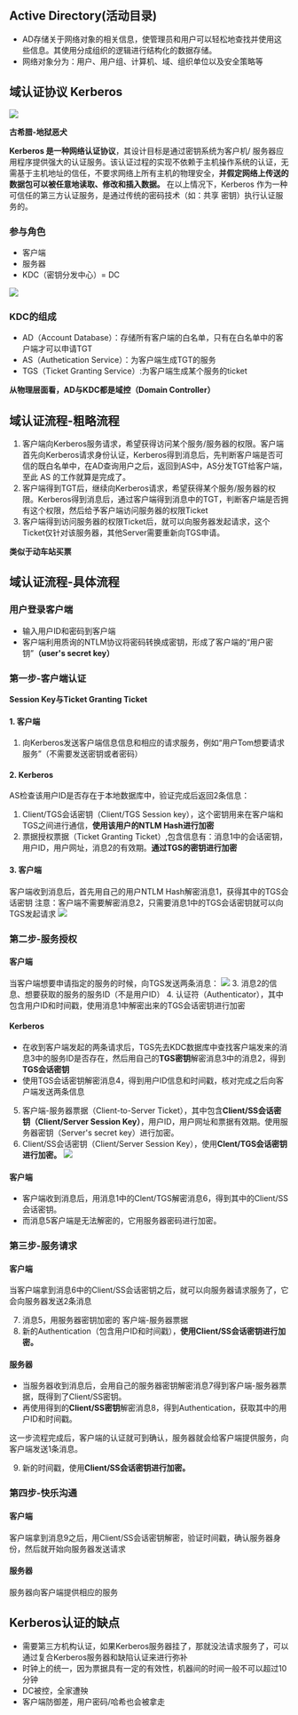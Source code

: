 ## Active Directory(活动目录)

* AD存储关于网络对象的相关信息，使管理员和用户可以轻松地查找并使用这些信息。其使用分成组织的逻辑进行结构化的数据存储。
* 网络对象分为：用户、用户组、计算机、域、组织单位以及安全策略等

## 域认证协议 Kerberos

![](https://raw.githubusercontent.com/is0late/is0late.github.io/master/_posts/2020/media/2020-05-10-01.png)

**古希腊-地狱恶犬**



**Kerberos 是一种网络认证协议**，其设计目标是通过密钥系统为客户机/ 服务器应用程序提供强大的认证服务。该认证过程的实现不依赖于主机操作系统的认证，无需基于主机地址的信任，不要求网络上所有主机的物理安全，**并假定网络上传送的数据包可以被任意地读取、修改和插入数据。** 在以上情况下，Kerberos 作为一种可信任的第三方认证服务，是通过传统的密码技术（如：共享 密钥）执行认证服务的。

### 参与角色

* 客户端
* 服务器
* KDC（密钥分发中心）= DC

![](https://raw.githubusercontent.com/is0late/is0late.github.io/master/_posts/2020/media/2020-05-10-02.png)

### KDC的组成

* AD（Account Database）：存储所有客户端的白名单，只有在白名单中的客户端才可以申请TGT
* AS（Authetication Service）：为客户端生成TGT的服务
* TGS（Ticket Granting Service）:为客户端生成某个服务的ticket

**从物理层面看，AD与KDC都是域控（Domain Controller）**



## 域认证流程-粗略流程

1. 客户端向Kerberos服务请求，希望获得访问某个服务/服务器的权限。客户端首先向Kerberos请求身份认证，Kerberos得到消息后，先判断客户端是否可信的既白名单中，在AD查询用户之后，返回到AS中，AS分发TGT给客户端，至此 AS 的工作就算是完成了。
2. 客户端得到TGT后，继续向Kerberos请求，希望获得某个服务/服务器的权限。Kerberos得到消息后，通过客户端得到消息中的TGT，判断客户端是否拥有这个权限，然后给予客户端访问服务器的权限Ticket
3. 客户端得到访问服务器的权限Ticket后，就可以向服务器发起请求，这个Ticket仅针对该服务器，其他Server需要重新向TGS申请。

**类似于动车站买票**


## 域认证流程-具体流程

### 用户登录客户端
* 输入用户ID和密码到客户端
* 客户端利用质询的NTLM协议将密码转换成密钥，形成了客户端的“用户密钥”**（user's secret key）**

### 第一步-客户端认证

**Session Key与Ticket Granting Ticket**

#### 1. 客户端
 1. 向Kerberos发送客户端信息信息和相应的请求服务，例如“用户Tom想要请求服务”（不需要发送密钥或者密码）

#### 2. Kerberos
AS检查该用户ID是否存在于本地数据库中，验证完成后返回2条信息：
1. Client/TGS会话密钥（Client/TGS Session key），这个密钥用来在客户端和TGS之间进行通信，**使用该用户的NTLM Hash进行加密**
2. 票据授权票据（Ticket Granting Ticket）,包含信息有：消息1中的会话密钥，用户ID，用户网址，消息2的有效期。**通过TGS的密钥进行加密**

#### 3. 客户端
客户端收到消息后，首先用自己的用户NTLM Hash解密消息1，获得其中的TGS会话密钥
注意：客户端不需要解密消息2，只需要消息1中的TGS会话密钥就可以向TGS发起请求
![](https://raw.githubusercontent.com/is0late/is0late.github.io/master/_posts/2020/media/2020-05-10-03.png)
### 第二步-服务授权

#### 客户端

当客户端想要申请指定的服务的时候，向TGS发送两条消息：
![](https://raw.githubusercontent.com/is0late/is0late.github.io/master/_posts/2020/media/2020-05-10-04.png)
3. 消息2的信息、想要获取的服务的服务ID（不是用户ID）
4. 认证符（Authenticator），其中包含用户ID和时间戳，使用消息1中解密出来的TGS会话密钥进行加密

#### Kerberos

* 在收到客户端发起的两条请求后，TGS先去KDC数据库中查找客户端发来的消息3中的服务ID是否存在，然后用自己的**TGS密钥**解密消息3中的消息2，得到**TGS会话密钥**
* 使用TGS会话密钥解密消息4，得到用户ID信息和时间戳，核对完成之后向客户端发送两条信息

5. 客户端-服务器票据（Client-to-Server Ticket），其中包含**Client/SS会话密钥（Client/Server Session Key）**，用户ID，用户网址和票据有效期。使用服务器密钥（Server's secret key）进行加密。
6. Client/SS会话密钥（Client/Server Session Key），使用**Clent/TGS会话密钥进行加密。**
![](https://raw.githubusercontent.com/is0late/is0late.github.io/master/_posts/2020/media/2020-05-10-05.png)
#### 客户端

* 客户端收到消息后，用消息1中的Clent/TGS解密消息6，得到其中的Client/SS会话密钥。
* 而消息5客户端是无法解密的，它用服务器密码进行加密。


### 第三步-服务请求

#### 客户端
当客户端拿到消息6中的Client/SS会话密钥之后，就可以向服务器请求服务了，它会向服务器发送2条消息

7. 消息5，用服务器密钥加密的 客户端-服务器票据
8. 新的Authentication（包含用户ID和时间戳），**使用Client/SS会话密钥进行加密。**

#### 服务器

* 当服务器收到消息后，会用自己的服务器密钥解密消息7得到客户端-服务器票据，既得到了Client/SS密钥。
* 再使用得到的**Client/SS密钥**解密消息8，得到Authentication，获取其中的用户ID和时间戳。

这一步流程完成后，客户端的认证就可到确认，服务器就会给客户端提供服务，向客户端发送1条消息。

9. 新的时间戳，使用**Client/SS会话密钥进行加密。**

### 第四步-快乐沟通

#### 客户端

客户端拿到消息9之后，用Client/SS会话密钥解密，验证时间戳，确认服务器身份，然后就开始向服务器发送请求

#### 服务器

服务器向客户端提供相应的服务


## Kerberos认证的缺点

* 需要第三方机构认证，如果Kerberos服务器挂了，那就没法请求服务了，可以通过复合Kerberos服务器和缺陷认证来进行弥补
* 时钟上的统一，因为票据具有一定的有效性，机器间的时间一般不可以超过10分钟
* DC被控，全家遭殃
* 客户端防御差，用户密码/哈希也会被拿走








